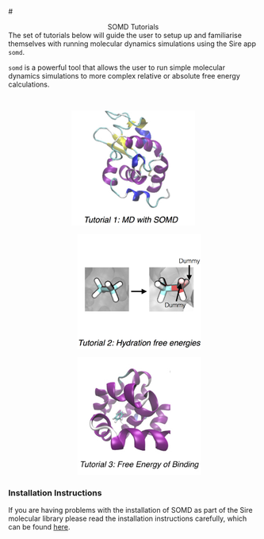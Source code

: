 #<center> SOMD Tutorials</center> 
The set of tutorials below will guide the user to setup up and familiarise themselves with running molecular dynamics simulations using the Sire app `somd`. 

`somd` is a powerful tool that allows the user to run simple molecular dynamics simulations to more complex relative or absolute free energy calculations. 

&nbsp;
&nbsp;
&nbsp;
<center>
<a href="Tutorial1.md"><img src="Buttons/Tutorial1.jpg" alt="1AKI" style="width: 250px;  min-width: 50px;" /> </a> 


&nbsp;
&nbsp;
&nbsp;
<a href="Tutorial2.md"><img src="Buttons/Tutorial2.jpg" alt="1AKI" style="width: 250px;  min-width: 50px;" /> </a>


&nbsp;
&nbsp;
&nbsp;
<a href="Tutorial3.md"><img src="Buttons/Tutorial3.jpg" alt="1AKI" style="width: 250px;  min-width: 50px;" /> </a>
</center>


### Installation Instructions
If you are having problems with the installation of SOMD as part of the Sire molecular library please read the installation instructions carefully, which can be found [here](Installation.md).